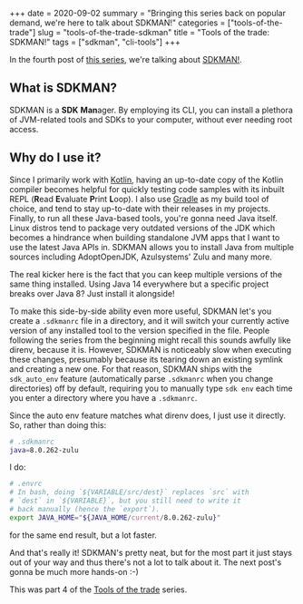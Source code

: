 +++
date = 2020-09-02
summary = "Bringing this series back on popular demand, we're here to talk about SDKMAN!"
categories = ["tools-of-the-trade"]
slug = "tools-of-the-trade-sdkman"
title = "Tools of the trade: SDKMAN!"
tags = ["sdkman", "cli-tools"]
+++

In the fourth post of [this series](/categories/tools-of-the-trade/), we're talking about [SDKMAN!](https://sdkman.io).

## What is SDKMAN?

SDKMAN is a **SDK** **Man**ager. By employing its CLI, you can install a plethora of JVM-related tools and SDKs to your computer, without ever needing root access.

## Why do I use it?

Since I primarily work with [Kotlin](https://kotlinlang.org/), having an up-to-date copy of the Kotlin compiler becomes helpful for quickly testing code samples with its inbuilt REPL (**R**ead **E**valuate **P**rint **L**oop). I also use [Gradle](https://gradle.org) as my build tool of choice, and tend to stay up-to-date with their releases in my projects. Finally, to run all these Java-based tools, you're gonna need Java itself. Linux distros tend to package very outdated versions of the JDK which becomes a hindrance when building standalone JVM apps that I want to use the latest Java APIs in. SDKMAN allows you to install Java from multiple sources including AdoptOpenJDK, Azulsystems' Zulu and many more.

The real kicker here is the fact that you can keep multiple versions of the same thing installed. Using Java 14 everywhere but a specific project breaks over Java 8? Just install it alongside!

To make this side-by-side ability even more useful, SDKMAN let's you create a `.sdkmanrc` file in a directory, and it will switch your currently active version of any installed tool to the version specified in the file. People following the series from the beginning might recall this sounds awfully like direnv, because it is. However, SDKMAN is noticeably slow when executing these changes, presumably because its tearing down an existing symlink and creating a new one. For that reason, SDKMAN ships with the `sdk_auto_env` feature (automatically parse `.sdkmanrc` when you change directories) off by default, requiring you to manually type `sdk env` each time you enter a directory where you have a `.sdkmanrc`.

Since the auto env feature matches what direnv does, I just use it directly. So, rather than doing this:

```bash
# .sdkmanrc
java=8.0.262-zulu
```

I do:

```bash
# .envrc
# In bash, doing `${VARIABLE/src/dest}` replaces `src` with
# `dest` in `${VARIABLE}`, but you still need to write it
# back manually (hence the `export`).
export JAVA_HOME="${JAVA_HOME/current/8.0.262-zulu}"
```

for the same end result, but a lot faster.

And that's really it! SDKMAN's pretty neat, but for the most part it just stays out of your way and thus there's not a lot to talk about it. The next post's gonna be much more hands-on :-)

This was part 4 of the [Tools of the trade](/categories/tools-of-the-trade/) series.
